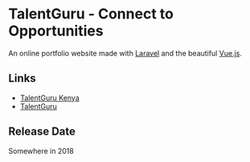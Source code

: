 # TalentGuru - Connect to Opportunities

An online portfolio website made with [Laravel](https://laravel.com) and the beautiful [Vue.js](https://vuejs.org). 

## Links
* [TalentGuru Kenya](https://talentgurukenya.com)
* [TalentGuru](https://talentguru.co.ke)

## Release Date
Somewhere in 2018
